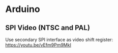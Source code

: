 # Arduino

## SPI Video (NTSC and PAL)
Use secondary SPI interface as video shift register: https://youtu.be/vEfm9Pm9MkI

